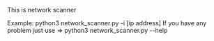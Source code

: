 This is network scanner

Example: python3 network_scanner.py -i [ip address]
If you have any problem just use => python3 network_scanner.py --help

